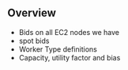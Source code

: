 ## Overview

* Bids on all EC2 nodes we have
* spot bids
* Worker Type definitions
* Capacity, utility factor and bias

